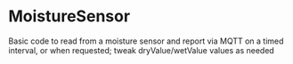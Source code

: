 # MoistureSensor

Basic code to read from a moisture sensor and report via MQTT on a timed interval, or when requested; tweak dryValue/wetValue values as needed 
